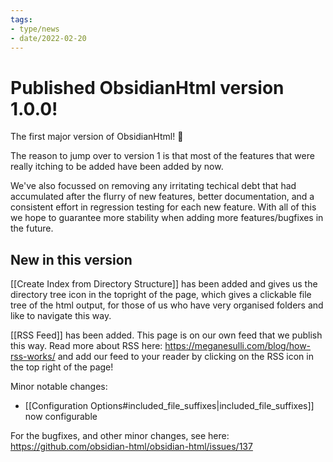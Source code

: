 ```yaml
---
tags:
- type/news
- date/2022-02-20
---
```


# Published ObsidianHtml version 1.0.0!
The first major version of ObsidianHtml! 🎉

The reason to jump over to version 1 is that most of the features that were really itching to be added have been added by now. 

We've also focussed on removing any irritating techical debt that had accumulated after the flurry of new features, better documentation, and a consistent effort in regression testing for each new feature. With all of this we hope to guarantee more stability when adding more features/bugfixes in the future.

## New in this version
[[Create Index from Directory Structure]] has been added and gives us the directory tree icon in the topright of the page, which gives a clickable file tree of the html output, for those of us who have very organised folders and like to navigate this way.

[[RSS Feed]] has been added. This page is on our own feed that we publish this way. Read more about RSS here: https://meganesulli.com/blog/how-rss-works/ and add our feed to your reader by clicking on the RSS icon in the top right of the page!

Minor notable changes:
- [[Configuration Options#included_file_suffixes|included_file_suffixes]] now configurable

For the bugfixes, and other minor changes, see here: https://github.com/obsidian-html/obsidian-html/issues/137
